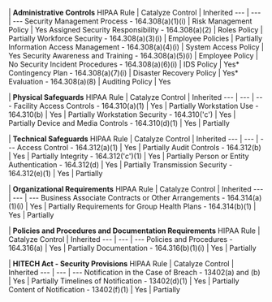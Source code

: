 | **Administrative Controls**
HIPAA Rule | Catalyze Control | Inherited
--- | --- | ---
Security Management Process - 164.308(a)(1)(i) | Risk Management Policy | Yes
Assigned Security Responsibility - 164.308(a)(2) | Roles Policy | Partially
Workforce Security - 164.308(a)(3)(i) | Employee Policies | Partially
Information Access Management - 164.308(a)(4)(i) | System Access Policy | Yes
Security Awareness and Training - 164.308(a)(5)(i) | Employee Policy | No
Security Incident Procedures - 164.308(a)(6)(i) | IDS Policy | Yes*
Contingency Plan - 164.308(a)(7)(i) | Disaster Recovery Policy | Yes*
Evaluation - 164.308(a)(8) | Auditing Policy | Yes

| **Physical Safeguards**
HIPAA Rule | Catalyze Control | Inherited
--- | --- | ---
Facility Access Controls - 164.310(a)(1) | Yes | Partially
Workstation Use - 164.310(b) | Yes | Partially
Workstation Security - 164.310('c') | Yes | Partially
Device and Media Controls - 164.310(d)(1) | Yes | Partially

| **Technical Safeguards**
HIPAA Rule | Catalyze Control | Inherited
--- | --- | ---
Access Control - 164.312(a)(1) | Yes | Partially
Audit Controls - 164.312(b) | Yes | Partially
Integrity - 164.312('c')(1) | Yes | Partially
Person or Entity Authentication - 164.312(d) | Yes | Partially
Transmission Security - 164.312(e)(1) | Yes | Partially

| **Organizational Requirements**
HIPAA Rule | Catalyze Control | Inherited
--- | --- | ---
Business Associate Contracts or Other Arrangements - 164.314(a)(1)(i) | Yes | Partially
Requirements for Group Health Plans - 164.314(b)(1) | Yes | Partially

| **Policies and Procedures and Documentation Requirements**
HIPAA Rule | Catalyze Control | Inherited
--- | --- | ---
Policies and Procedures - 164.316(a) | Yes | Partially
Documentation - 164.316(b)(1)(i) | Yes | Partially

| **HITECH Act - Security Provisions**
HIPAA Rule | Catalyze Control | Inherited
--- | --- | ---
Notification in the Case of Breach - 13402(a) and (b) | Yes | Partially
Timelines of Notification - 13402(d)(1) | Yes | Partially
Content of Notification - 13402(f)(1) | Yes | Partially